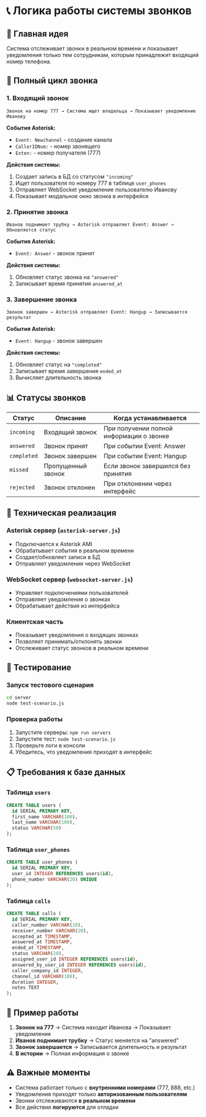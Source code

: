 # 📞 Логика работы системы звонков

## 🎯 Главная идея

Система отслеживает звонки в реальном времени и показывает уведомления только тем сотрудникам, которым принадлежит входящий номер телефона.

## 🔄 Полный цикл звонка

### 1. Входящий звонок

```
Звонок на номер 777 → Система ищет владельца → Показывает уведомление Иванову
```

**События Asterisk:**

- `Event: Newchannel` - создание канала
- `CallerIDNum:` - номер звонящего
- `Exten:` - номер получателя (777)

**Действия системы:**

1. Создает запись в БД со статусом `"incoming"`
2. Ищет пользователя по номеру 777 в таблице `user_phones`
3. Отправляет WebSocket уведомление пользователю Иванову
4. Показывает модальное окно звонка в интерфейсе

### 2. Принятие звонка

```
Иванов поднимает трубку → Asterisk отправляет Event: Answer → Обновляется статус
```

**События Asterisk:**

- `Event: Answer` - звонок принят

**Действия системы:**

1. Обновляет статус звонка на `"answered"`
2. Записывает время принятия `answered_at`

### 3. Завершение звонка

```
Звонок завершен → Asterisk отправляет Event: Hangup → Записывается результат
```

**События Asterisk:**

- `Event: Hangup` - звонок завершен

**Действия системы:**

1. Обновляет статус на `"completed"`
2. Записывает время завершения `ended_at`
3. Вычисляет длительность звонка

## 📊 Статусы звонков

| Статус      | Описание           | Когда устанавливается                    |
| ----------- | ------------------ | ---------------------------------------- |
| `incoming`  | Входящий звонок    | При получении полной информации о звонке |
| `answered`  | Звонок принят      | При событии Event: Answer                |
| `completed` | Звонок завершен    | При событии Event: Hangup                |
| `missed`    | Пропущенный звонок | Если звонок завершился без принятия      |
| `rejected`  | Звонок отклонен    | При отклонении через интерфейс           |

## 🔧 Техническая реализация

### Asterisk сервер (`asterisk-server.js`)

- Подключается к Asterisk AMI
- Обрабатывает события в реальном времени
- Создает/обновляет записи в БД
- Отправляет уведомления через WebSocket

### WebSocket сервер (`websocket-server.js`)

- Управляет подключениями пользователей
- Отправляет уведомления о звонках
- Обрабатывает действия из интерфейса

### Клиентская часть

- Показывает уведомления о входящих звонках
- Позволяет принимать/отклонять звонки
- Отслеживает статус звонков в реальном времени

## 🧪 Тестирование

### Запуск тестового сценария

```bash
cd server
node test-scenario.js
```

### Проверка работы

1. Запустите серверы: `npm run servers`
2. Запустите тест: `node test-scenario.js`
3. Проверьте логи в консоли
4. Убедитесь, что уведомления приходят в интерфейс

## 📋 Требования к базе данных

### Таблица `users`

```sql
CREATE TABLE users (
  id SERIAL PRIMARY KEY,
  first_name VARCHAR(100),
  last_name VARCHAR(100),
  status VARCHAR(50)
);
```

### Таблица `user_phones`

```sql
CREATE TABLE user_phones (
  id SERIAL PRIMARY KEY,
  user_id INTEGER REFERENCES users(id),
  phone_number VARCHAR(20) UNIQUE
);
```

### Таблица `calls`

```sql
CREATE TABLE calls (
  id SERIAL PRIMARY KEY,
  caller_number VARCHAR(20),
  receiver_number VARCHAR(20),
  accepted_at TIMESTAMP,
  answered_at TIMESTAMP,
  ended_at TIMESTAMP,
  status VARCHAR(20),
  assigned_user_id INTEGER REFERENCES users(id),
  answered_by_user_id INTEGER REFERENCES users(id),
  caller_company_id INTEGER,
  channel_id VARCHAR(100),
  duration INTEGER,
  notes TEXT
);
```

## 🎯 Пример работы

1. **Звонок на 777** → Система находит Иванова → Показывает уведомление
2. **Иванов поднимает трубку** → Статус меняется на "answered"
3. **Звонок завершается** → Записывается длительность и результат
4. **В истории** → Полная информация о звонке

## ⚠️ Важные моменты

- Система работает только с **внутренними номерами** (777, 888, etc.)
- Уведомления приходят только **авторизованным пользователям**
- Звонки отслеживаются **в реальном времени**
- Все действия **логируются** для отладки
